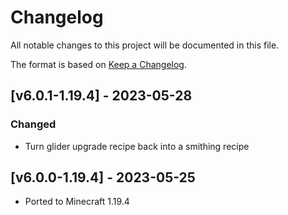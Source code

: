 # Changelog
All notable changes to this project will be documented in this file.

The format is based on [Keep a Changelog].

## [v6.0.1-1.19.4] - 2023-05-28
### Changed
- Turn glider upgrade recipe back into a smithing recipe

## [v6.0.0-1.19.4] - 2023-05-25
- Ported to Minecraft 1.19.4

[Keep a Changelog]: https://keepachangelog.com/en/1.0.0/
